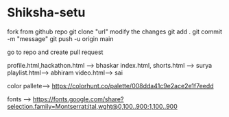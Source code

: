 # Shiksha-setu
fork from github repo
git clone "url"
modify the changes
git add .
git commit -m "message"
git push -u origin main

go to repo and create pull request

profile.html,hackathon.html --> bhaskar
index.html, shorts.html --> surya
playlist.html--> abhiram 
video.html--> sai

color pallete--> https://colorhunt.co/palette/008dda41c9e2ace2e1f7eedd

fonts --> https://fonts.google.com/share?selection.family=Montserrat:ital,wght@0,100..900;1,100..900


